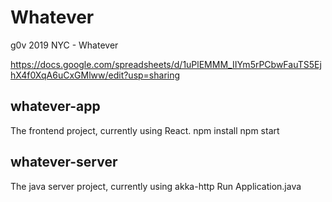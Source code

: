 # Whatever
g0v 2019 NYC - Whatever

https://docs.google.com/spreadsheets/d/1uPlEMMM_IIYm5rPCbwFauTS5EjhX4f0XqA6uCxGMlww/edit?usp=sharing

## whatever-app
The frontend project, currently using React.
npm install
npm start

## whatever-server
The java server project, currently using akka-http
Run Application.java
